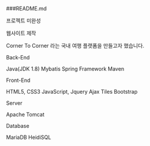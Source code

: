 ###README.md

프로젝트 미완성

웹사이트 제작

Corner To Corner 라는 국내 여행 플랫폼을 만들고자 했습니다.

Back-End

Java(JDK 1.8)
Mybatis
Spring Framework
Maven

Front-End

HTML5, CSS3
JavaScript, Jquery
Ajax
Tiles
Bootstrap

Server

Apache Tomcat

Database

MariaDB
HeidiSQL
